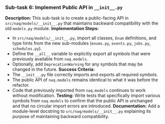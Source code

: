 ### Sub-task 6: Implement Public API in `__init__.py`
**Description:** This sub-task is to create a public-facing API in `src/naq/models/__init__.py` that maintains backward compatibility with the old `models.py` module.
**Implementation Steps:**
- In `src/naq/models/__init__.py`, import all classes, `Enum` definitions, and type hints from the new sub-modules (`enums.py`, `events.py`, `jobs.py`, `schedules.py`).
- Define the `__all__` variable to explicitly export all symbols that were previously available from `naq.models`.
- Optionally, add `DeprecationWarning` for any symbols that may be changed in the future.
**Success Criteria:**
- The `__init__.py` file correctly imports and exports all required symbols.
- The public API of `naq.models` remains identical to what it was before the refactor.
- Code that previously imported from `naq.models` continues to work without modification.
**Testing:** Write tests that specifically import various symbols from `naq.models` to confirm that the public API is unchanged and that no circular import errors are introduced.
**Documentation:** Add a module-level docstring to `src/naq/models/__init__.py` explaining its purpose of maintaining backward compatibility.